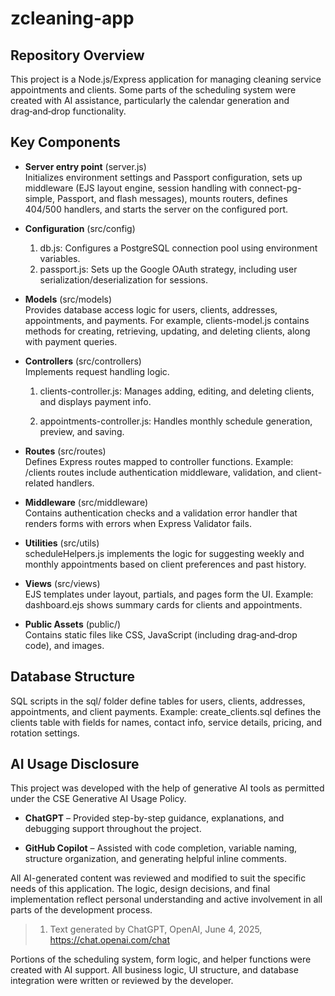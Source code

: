 # **zcleaning-app**
## Repository Overview
This project is a Node.js/Express application for managing cleaning service appointments and clients. Some parts of the scheduling system were created with AI assistance, particularly the calendar generation and drag‑and‑drop functionality.

## Key Components
- **Server entry point** (server.js)  
Initializes environment settings and Passport configuration, sets up middleware (EJS layout engine, session handling with connect-pg-simple, Passport, and flash messages), mounts routers, defines 404/500 handlers, and starts the server on the configured port.

- **Configuration** (src/config)
    1. db.js: Configures a PostgreSQL connection pool using environment variables.
    2. passport.js: Sets up the Google OAuth strategy, including user serialization/deserialization for sessions.

- **Models** (src/models)  
Provides database access logic for users, clients, addresses, appointments, and payments. For example, clients-model.js contains methods for creating, retrieving, updating, and deleting clients, along with payment queries.

- **Controllers** (src/controllers)  
Implements request handling logic.

    1. clients-controller.js: Manages adding, editing, and deleting clients, and displays payment info.

    2. appointments-controller.js: Handles monthly schedule generation, preview, and saving.

- **Routes** (src/routes)  
Defines Express routes mapped to controller functions.
Example: /clients routes include authentication middleware, validation, and client-related handlers.

- **Middleware** (src/middleware)  
Contains authentication checks and a validation error handler that renders forms with errors when Express Validator fails.

- **Utilities** (src/utils)  
scheduleHelpers.js implements the logic for suggesting weekly and monthly appointments based on client preferences and past history.

- **Views** (src/views)  
EJS templates under layout, partials, and pages form the UI.
Example: dashboard.ejs shows summary cards for clients and appointments.

- **Public Assets** (public/)  
Contains static files like CSS, JavaScript (including drag‑and‑drop code), and images.

## Database Structure
SQL scripts in the sql/ folder define tables for users, clients, addresses, appointments, and client payments.
Example: create_clients.sql defines the clients table with fields for names, contact info, service details, pricing, and rotation settings.


## AI Usage Disclosure
This project was developed with the help of generative AI tools as permitted under the CSE Generative AI Usage Policy.

- **ChatGPT** – Provided step-by-step guidance, explanations, and debugging support throughout the project.

- **GitHub Copilot** – Assisted with code completion, variable naming, structure organization, and generating helpful inline comments.

All AI-generated content was reviewed and modified to suit the specific needs of this application. The logic, design decisions, and final implementation reflect personal understanding and active involvement in all parts of the development process.

> 1. Text generated by ChatGPT, OpenAI, June 4, 2025, https://chat.openai.com/chat

Portions of the scheduling system, form logic, and helper functions were created with AI support. All business logic, UI structure, and database integration were written or reviewed by the developer.




